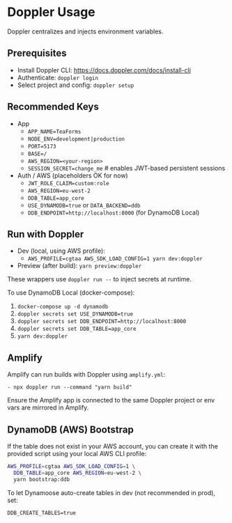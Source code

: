 # Doppler Usage

Doppler centralizes and injects environment variables.

## Prerequisites
- Install Doppler CLI: https://docs.doppler.com/docs/install-cli
- Authenticate: `doppler login`
- Select project and config: `doppler setup`

## Recommended Keys
- App
  - `APP_NAME=TeaForms`
  - `NODE_ENV=development|production`
  - `PORT=5173`
  - `BASE=/`
  - `AWS_REGION=<your-region>`
  - `SESSION_SECRET=change_me`  # enables JWT-based persistent sessions
- Auth / AWS (placeholders OK for now)
  - `JWT_ROLE_CLAIM=custom:role`
  - `AWS_REGION=eu-west-2`
  - `DDB_TABLE=app_core`
  - `USE_DYNAMODB=true` or `DATA_BACKEND=ddb`
  - `DDB_ENDPOINT=http://localhost:8000` (for DynamoDB Local)

## Run with Doppler
- Dev (local, using AWS profile):
  - `AWS_PROFILE=cgtaa AWS_SDK_LOAD_CONFIG=1 yarn dev:doppler`
- Preview (after build): `yarn preview:doppler`

These wrappers use `doppler run --` to inject secrets at runtime.

To use DynamoDB Local (docker-compose):
1. `docker-compose up -d dynamodb`
2. `doppler secrets set USE_DYNAMODB=true`
3. `doppler secrets set DDB_ENDPOINT=http://localhost:8000`
4. `doppler secrets set DDB_TABLE=app_core`
5. `yarn dev:doppler`

## Amplify
Amplify can run builds with Doppler using `amplify.yml`:

```
- npx doppler run --command "yarn build"
```

Ensure the Amplify app is connected to the same Doppler project or env vars are mirrored in Amplify.

## DynamoDB (AWS) Bootstrap
If the table does not exist in your AWS account, you can create it with the provided script using your local AWS CLI profile:

```bash
AWS_PROFILE=cgtaa AWS_SDK_LOAD_CONFIG=1 \
  DDB_TABLE=app_core AWS_REGION=eu-west-2 \
  yarn bootstrap:ddb
```

To let Dynamoose auto-create tables in dev (not recommended in prod), set:

```
DDB_CREATE_TABLES=true
```
